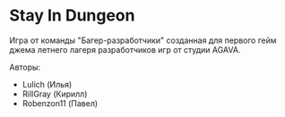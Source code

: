 ﻿# Stay In Dungeon

Игра от команды "Багер-разработчики" созданная для первого гейм джема летнего лагеря разработчиков игр от студии AGAVA.

Авторы:
- Lulich (Илья)
- RillGray (Кирилл)
- Robenzon11 (Павел)
